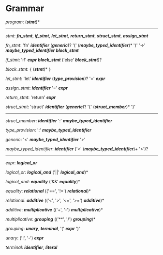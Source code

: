 # Grammar


_program_: (**_stmt_**)*

---

_stmt_: **_fn_stmt_**, **_if_stmt_**, **_let_stmt_**, **_return_stmt_**, **_struct_stmt_**, **_assign_stmt_**

_fn_stmt_: 'fn' **_identifier_** (**_generic_**)? '(' (**_maybe_typed_identifier_**)* ')' '->' **_maybe_typed_identifier_** **_block_stmt_**

_if_stmt_: 'if' **_expr_** **_block_stmt_** ('else' **_block_stmt_**)?

_block_stmt_: `{` (**_stmt_**)* `}`

_let_stmt_: 'let' **_identifier_** (**_type_provision_**)? '=' **_expr_**

_assign_stmt_: **_identifier_** '=' **_expr_**

_return_stmt_: 'return' **_expr_**

_struct_stmt_: 'struct' **_identifier_** (**_generic_**)? '{' (**_struct_member_**)* '}'

---

_struct_member_: **_identifier_** ':' **_maybe_typed_identifier_**

_type_provision_: ':' **_maybe_typed_identifier_**

_generic_: '<' **_maybe_typed_identifier_** '>'

_maybe_typed_identifier_: **_identifier_** ('<' (**_maybe_typed_identifier_**)+ '>')?

---

_expr_: **_logical_or_**

_logical_or_: **_logical_and_** ('||' **_logical_and_**)*

_logical_and_: **_equality_** ('&&' **_equality_**)*

_equality_: **_relational_** (('==', '!=') **_relational_**)*

_relational_: **_additive_** (('<', '>', '<=', '>=') **_additive_**)*

_additive_: **_multiplicative_** (('+', '-') **_multiplicative_**)*

_multiplicative_: **_grouping_** (('**', '/') **_grouping_**)*

_grouping_: **_unary_**, **_terminal_**, '(' **_expr_** ')'

_unary_: ('!', '-') **_expr_**

_terminal_: **_identifier_**, **_literal_**